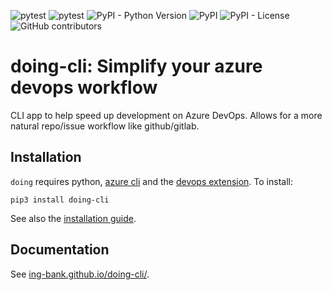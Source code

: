 ![pytest](https://github.com/ing-bank/doing-cli/workflows/Release/badge.svg)
![pytest](https://github.com/ing-bank/doing-cli/workflows/Development/badge.svg)
![PyPI - Python Version](https://img.shields.io/pypi/pyversions/doing-cli)
![PyPI](https://img.shields.io/pypi/v/doing-cli)
![PyPI - License](https://img.shields.io/pypi/l/doing-cli)
![GitHub contributors](https://img.shields.io/github/contributors/ing-bank/doing-cli)

# doing-cli: Simplify your azure devops workflow

CLI app to help speed up development on Azure DevOps. Allows for a more natural repo/issue workflow like github/gitlab. 

## Installation

`doing` requires python, [azure cli](https://docs.microsoft.com/en-us/cli/azure/install-azure-cli) and the [devops extension](https://docs.microsoft.com/en-us/azure/devops/cli/?view=azure-devops). To install:

```shell
pip3 install doing-cli
```

See also the [installation guide](https://ing-bank.github.io/doing-cli/get_started/install/).

## Documentation

See [ing-bank.github.io/doing-cli/](https://ing-bank.github.io/doing-cli/).
